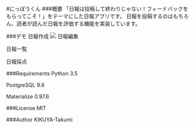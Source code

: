 #にっぽうくん
###概要
「日報は投稿して終わりじゃない！フィードバックをもらってこそ！」をテーマにした日報アプリです。
日報を投稿するのはもちろん、読者が読んだ日報を評価する機能を実装しています。

###デモ
日報作成
![](/images/report_entry.jpg)
日報編集

日報一覧

日報採点

###Requirements
Python 3.5

PostgreSQL 9.6

Materialize 0.97.6


###License
MIT

###Author
KIKUYA-Takumi
